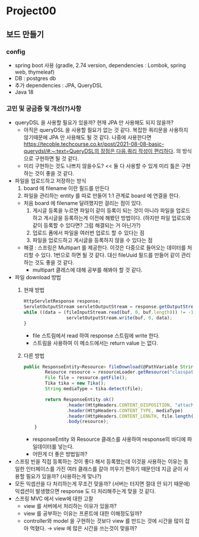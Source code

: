 # Project00

## 보드 만들기

### config

- spring boot 사용 (gradle, 2.74 version, dependencies : Lombok, spring web, thymeleaf)
- DB : postgres db
- 추가 dependencies : JPA, QueryDSL
- Java 18

### 고민 및 궁금증 및 개선(?)사항

- queryDSL 을 사용할 필요가 있을까? 현재 JPA 만 사용해도 되지 않을까?
    - 아직은 queryDSL 을 사용할 필요가 없는 것 같다. 복잡한 쿼리문을 사용하지 않기때문에 JPA 만 사용해도 될 것 같다. 나중에 사용한다면 [https://tecoble.techcourse.co.kr/post/2021-08-08-basic-querydsl/#:~:text=QueryDSL의 장점은 다음,쿼리 작성이 편리하다](https://tecoble.techcourse.co.kr/post/2021-08-08-basic-querydsl/#:~:text=QueryDSL%EC%9D%98%20%EC%9E%A5%EC%A0%90%EC%9D%80%20%EB%8B%A4%EC%9D%8C,%EC%BF%BC%EB%A6%AC%20%EC%9E%91%EC%84%B1%EC%9D%B4%20%ED%8E%B8%EB%A6%AC%ED%95%98%EB%8B%A4). 의 방식으로 구현하면 될 것 같다.
    - 미리 구현하는 것도 나쁘지 않을수도? << 둘 다 사용할 수 있게 미리 틀은 구현하는 것이 좋을 것 같다.
- 파일을 업로드하고 저장하는 방식
    1. board 에 filename 이란 필드를 만든다
    2. 파일을 관리하는 entity 를 따로 만들어 1:1 관계로 board 에 연결을 한다.
    - 처음 board 에 filename 달려했지만 걸리는 점이 있다.
        1. 게시글 등록을 누르면 파일이 같이 등록이 되는 것이 아니라 파일을 업로드하고 게시글을 등록하는게 이전에 해봤던 방법이다. (하지만 파일 업로드와 같이 등록할 수 있다면? 그럼 해결되는 거 아닌가?)
        2. 업로드 폼에서 파일을 여러번 업로드 할 수 있다는 점
        3. 파일을 업로드하고 게시글을 등록하지 않을 수 있다는 점
    - 해결 : 스프링은 Multipart 를 제공한다. 이것은 다중으로 들어오는 데이터를 처리할 수 있다. 1번으로 하면 될 것 같다. 대신 fileUuid 필드를 만들어 같이 관리하는 것도 좋을 것 같다.
        - multipart 클레스에 대해 공부를 해봐야 할 것 같다.
- 파일 download 방법
    1. 현재 방법 
        
        ```jsx
        HttpServletResponse response;
        ServletOutputStream servletOutputStream = response.getOutputStream());
        while ((data = (fileInputStream.read(buf, 0, buf.length))) != -1) {
                        servletOutputStream.write(buf, 0, data);
        }
        ```
        
        - file 스트림에서 read 하여 response 스트림에 write 한다.
        - 스트림을 사용하여 이 메소드에서는 return value 는 없다.
    2. 다른 방법
        
        ```jsx
        public ResponseEntity<Resource> fileDownload(@PathVariable String filename) throws IOException {
                Resource resource = resourceLoader.getResource("classpath:" + filename);        
                File file = resource.getFile();
                Tika tika = new Tika();
                String mediaType = tika.detect(file);
        
                return ResponseEntity.ok()
                        .header(HttpHeaders.CONTENT_DISPOSITION, "attachement; filename=\"" + resource.getFilename() +"\"")
                        .header(HttpHeaders.CONTENT_TYPE, mediaType)
                        .header(HttpHeaders.CONTENT_LENGTH, file.length()+"")
                        .body(resource);
            }
        ```
        
        - responseEntity 와 Resource 클래스를 사용하여 response의 바디에 파일데이터를 넣는다.
        - 어떤게 더 좋은 방법일까?
- 스프링 빈을 직접 등록하는 것이 좋다 해서 등록했는데 이것을 사용하는 이유는 동일한 인터페이스를 가진 여러 클래스를 갈아 끼우기 편하기 때문인데 지금 굳이 사용할 필요가 있을까? (사용하는게 맞나?)
- 모든 익셉션을 다 처리하는게 무조건 맞을까? (서버는 터지면 절대 안 되기 때문에) 익셉션이 발생했으면 response 도 다 처리해주는게 맞을 것 같다.
- 스프링 MVC 에서 view에 대한 고찰
    - view 를 서버에서 처리하는 이유가 있을까?
    - view 를 공부하는 이유는 프론트에 대한 이해정도일까?
    - controller와 model 을 구현하는 것보다 view 를 만드는 것에 시간을 많이 잡아 먹혔다. → view 에 많은 시간을 쓰는것이 맞을까?